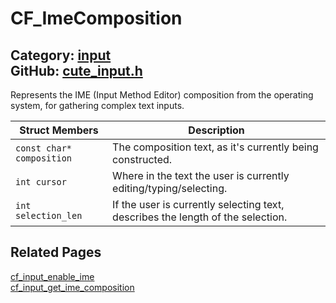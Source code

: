 [](../header.md ':include')

# CF_ImeComposition

Category: [input](/api_reference?id=input)  
GitHub: [cute_input.h](https://github.com/RandyGaul/cute_framework/blob/master/include/cute_input.h)  
---

Represents the IME (Input Method Editor) composition from the operating system, for gathering complex text inputs.

Struct Members | Description
--- | ---
`const char* composition` | The composition text, as it's currently being constructed.
`int cursor` | Where in the text the user is currently editing/typing/selecting.
`int selection_len` | If the user is currently selecting text, describes the length of the selection.

## Related Pages

[cf_input_enable_ime](/input/cf_input_enable_ime.md)  
[cf_input_get_ime_composition](/input/cf_input_get_ime_composition.md)  
